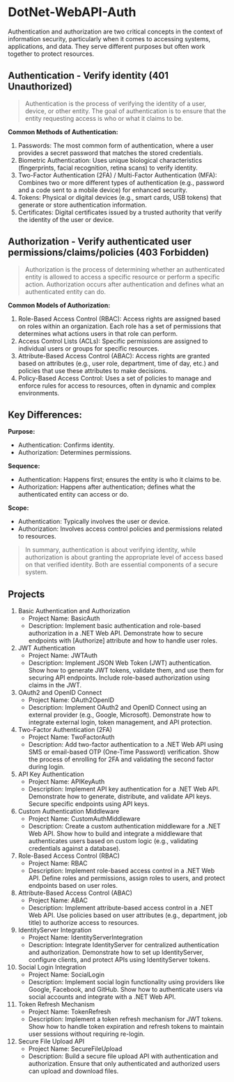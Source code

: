 # DotNet-WebAPI-Auth

Authentication and authorization are two critical concepts in the context of information security, particularly when it comes to accessing systems, applications, and data. They serve different purposes but often work together to protect resources.

## Authentication - Verify identity (401 Unauthorized)
> Authentication is the process of verifying the identity of a user, device, or other entity. The goal of authentication is to ensure that the entity requesting access is who or what it claims to be.

**Common Methods of Authentication:**
1. Passwords: The most common form of authentication, where a user provides a secret password that matches the stored credentials.
2. Biometric Authentication: Uses unique biological characteristics (fingerprints, facial recognition, retina scans) to verify identity.
3. Two-Factor Authentication (2FA) / Multi-Factor Authentication (MFA): Combines two or more different types of authentication (e.g., password and a code sent to a mobile device) for enhanced security.
4. Tokens: Physical or digital devices (e.g., smart cards, USB tokens) that generate or store authentication information.
5. Certificates: Digital certificates issued by a trusted authority that verify the identity of the user or device.

## Authorization - Verify authenticated user permissions/claims/policies (403 Forbidden)
> Authorization is the process of determining whether an authenticated entity is allowed to access a specific resource or perform a specific action. Authorization occurs after authentication and defines what an authenticated entity can do.

**Common Models of Authorization:**
1. Role-Based Access Control (RBAC): Access rights are assigned based on roles within an organization. Each role has a set of permissions that determines what actions users in that role can perform.
2. Access Control Lists (ACLs): Specific permissions are assigned to individual users or groups for specific resources.
3. Attribute-Based Access Control (ABAC): Access rights are granted based on attributes (e.g., user role, department, time of day, etc.) and policies that use these attributes to make decisions.
4. Policy-Based Access Control: Uses a set of policies to manage and enforce rules for access to resources, often in dynamic and complex environments.

## Key Differences:
**Purpose:**
- Authentication: Confirms identity.
- Authorization: Determines permissions.

**Sequence:**
- Authentication: Happens first; ensures the entity is who it claims to be.
- Authorization: Happens after authentication; defines what the authenticated entity can access or do.

**Scope:**
- Authentication: Typically involves the user or device.
- Authorization: Involves access control policies and permissions related to resources.

> In summary, authentication is about verifying identity, while authorization is about granting the appropriate level of access based on that verified identity. Both are essential components of a secure system.

## Projects

1. Basic Authentication and Authorization
	- Project Name: BasicAuth
	- Description: Implement basic authentication and role-based authorization in a .NET Web API. Demonstrate how to secure endpoints with [Authorize] attribute and how to handle user roles.
2. JWT Authentication
	- Project Name: JWTAuth
	- Description: Implement JSON Web Token (JWT) authentication. Show how to generate JWT tokens, validate them, and use them for securing API endpoints. Include role-based authorization using claims in the JWT.
3. OAuth2 and OpenID Connect
	- Project Name: OAuth2OpenID
	- Description: Implement OAuth2 and OpenID Connect using an external provider (e.g., Google, Microsoft). Demonstrate how to integrate external login, token management, and API protection.
4. Two-Factor Authentication (2FA)
	- Project Name: TwoFactorAuth
	- Description: Add two-factor authentication to a .NET Web API using SMS or email-based OTP (One-Time Password) verification. Show the process of enrolling for 2FA and validating the second factor during login.
5. API Key Authentication
	- Project Name: APIKeyAuth
	- Description: Implement API key authentication for a .NET Web API. Demonstrate how to generate, distribute, and validate API keys. Secure specific endpoints using API keys.
6. Custom Authentication Middleware
	- Project Name: CustomAuthMiddleware
	- Description: Create a custom authentication middleware for a .NET Web API. Show how to build and integrate a middleware that authenticates users based on custom logic (e.g., validating credentials against a database).
7. Role-Based Access Control (RBAC)
	- Project Name: RBAC
	- Description: Implement role-based access control in a .NET Web API. Define roles and permissions, assign roles to users, and protect endpoints based on user roles.
8. Attribute-Based Access Control (ABAC)
	- Project Name: ABAC
	- Description: Implement attribute-based access control in a .NET Web API. Use policies based on user attributes (e.g., department, job title) to authorize access to resources.
9. IdentityServer Integration
	- Project Name: IdentityServerIntegration
	- Description: Integrate IdentityServer for centralized authentication and authorization. Demonstrate how to set up IdentityServer, configure clients, and protect APIs using IdentityServer tokens.
10. Social Login Integration
	- Project Name: SocialLogin
	- Description: Implement social login functionality using providers like Google, Facebook, and GitHub. Show how to authenticate users via social accounts and integrate with a .NET Web API.
11. Token Refresh Mechanism
	- Project Name: TokenRefresh
	- Description: Implement a token refresh mechanism for JWT tokens. Show how to handle token expiration and refresh tokens to maintain user sessions without requiring re-login.
12. Secure File Upload API
	- Project Name: SecureFileUpload
	- Description: Build a secure file upload API with authentication and authorization. Ensure that only authenticated and authorized users can upload and download files.



